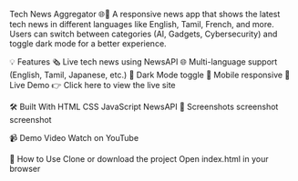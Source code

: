 Tech News Aggregator 🌐📰
A responsive news app that shows the latest tech news in different languages like English, Tamil, French, and more. Users can switch between categories (AI, Gadgets, Cybersecurity) and toggle dark mode for a better experience.

💡 Features
🗞️ Live tech news using NewsAPI
🌐 Multi-language support (English, Tamil, Japanese, etc.)
🌙 Dark Mode toggle
📱 Mobile responsive
🚀 Live Demo
👉 Click here to view the live site

🛠️ Built With
HTML
CSS
JavaScript
NewsAPI
📸 Screenshots
screenshot screenshot

📹 Demo Video
Watch on YouTube

📂 How to Use
Clone or download the project
Open index.html in your browser
